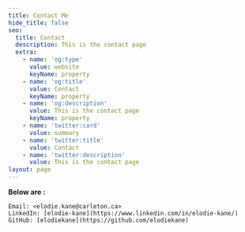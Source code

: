 ```yaml
---
title: Contact Me
hide_title: false
seo:
  title: Contact
  description: This is the contact page
  extra:
    - name: 'og:type'
      value: website
      keyName: property
    - name: 'og:title'
      value: Contact
      keyName: property
    - name: 'og:description'
      value: This is the contact page
      keyName: property
    - name: 'twitter:card'
      value: summary
    - name: 'twitter:title'
      value: Contact
    - name: 'twitter:description'
      value: This is the contact page
layout: page
---
```

**Below are :**

    Email: <elodie.kane@carleton.ca>
    LinkedIn: [elodie-kane](https://www.linkedin.com/in/elodie-kane/)
    GitHub: [elodiekane](https://github.com/elodiekane)
